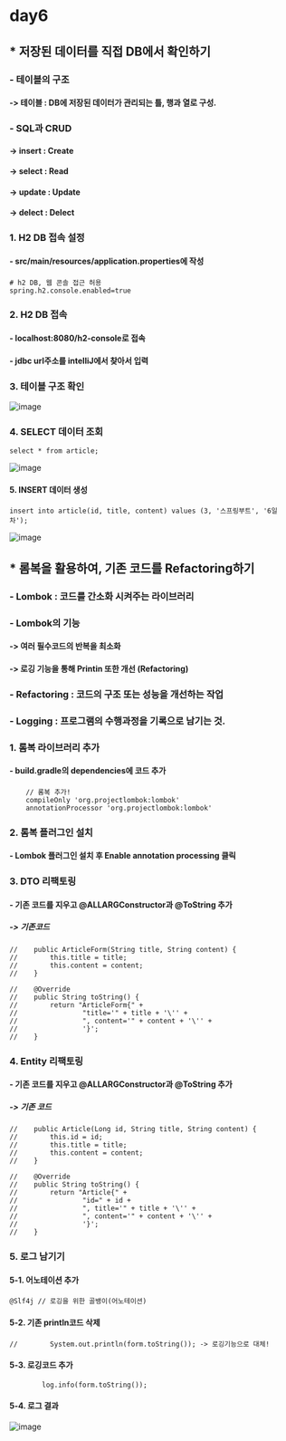 # day6
## * 저장된 데이터를 직접 DB에서 확인하기
### - 테이블의 구조
#### -> 테이블 : DB에 저장된 데이터가 관리되는 틀, 행과 열로 구성.
### - SQL과 CRUD
#### -> insert : Create
#### -> select : Read
#### -> update : Update
#### -> delect : Delect
### 1. H2 DB 접속 설정
#### - src/main/resources/application.properties에 작성
```
# h2 DB, 웹 콘솔 접근 허용
spring.h2.console.enabled=true
```
### 2. H2 DB 접속
#### - localhost:8080/h2-console로 접속
#### - jdbc url주소를 intelliJ에서 찾아서 입력
### 3. 테이블 구조 확인
![image](https://user-images.githubusercontent.com/89372116/134159431-057037f6-d283-4f42-975e-fe287e4743fb.png)
### 4. SELECT 데이터 조회
```
select * from article;
```
![image](https://user-images.githubusercontent.com/89372116/134159594-26d0eccb-6244-4356-8932-9b11b630d57f.png)
#### 5. INSERT 데이터 생성
```
insert into article(id, title, content) values (3, '스프링부트', '6일차');
```
![image](https://user-images.githubusercontent.com/89372116/134159936-a2fac746-fdb9-4be8-b9d8-c9ebc015ed49.png)

## * 롬복을 활용하여, 기존 코드를 Refactoring하기
### - Lombok : 코드를 간소화 시켜주는 라이브러리
### - Lombok의 기능
#### -> 여러 필수코드의 반복을 최소화
#### -> 로깅 기능을 통해 Printin 또한 개선 (Refactoring)
### - Refactoring : 코드의 구조 또는 성능을 개선하는 작업
### - Logging : 프로그램의 수행과정을 기록으로 남기는 것.
### 1. 롬복 라이브러리 추가
#### - build.gradle의 dependencies에 코드 추가
```
	// 롬복 추가!
	compileOnly 'org.projectlombok:lombok'
	annotationProcessor 'org.projectlombok:lombok'
```
### 2. 롬복 플러그인 설치
#### - Lombok 플러그인 설치 후 Enable annotation processing 클릭
### 3. DTO 리팩토링
#### - 기존 코드를 지우고 @ALLARGConstructor과 @ToString 추가
##### -> 기존코드
```
//    public ArticleForm(String title, String content) {
//        this.title = title;
//        this.content = content;
//    }

//    @Override
//    public String toString() {
//        return "ArticleForm{" +
//                "title='" + title + '\'' +
//                ", content='" + content + '\'' +
//                '}';
//    }
```
### 4. Entity 리팩토링
#### - 기존 코드를 지우고 @ALLARGConstructor과 @ToString 추가
##### -> 기존 코드
```
//    public Article(Long id, String title, String content) {
//        this.id = id;
//        this.title = title;
//        this.content = content;
//    }

//    @Override
//    public String toString() {
//        return "Article{" +
//                "id=" + id +
//                ", title='" + title + '\'' +
//                ", content='" + content + '\'' +
//                '}';
//    }
```
### 5. 로그 남기기
#### 5-1. 어노테이션 추가
```
@Slf4j // 로깅을 위한 골뱅이(어노테이션)
```
#### 5-2. 기존 println코드 삭제
```
//        System.out.println(form.toString()); -> 로깅기능으로 대체!
```
#### 5-3. 로깅코드 추가
```
        log.info(form.toString());
```
#### 5-4. 로그 결과
![image](https://user-images.githubusercontent.com/89372116/134169755-75d12f0f-aaf8-4e94-9ccd-d8c8c1af8166.png)
